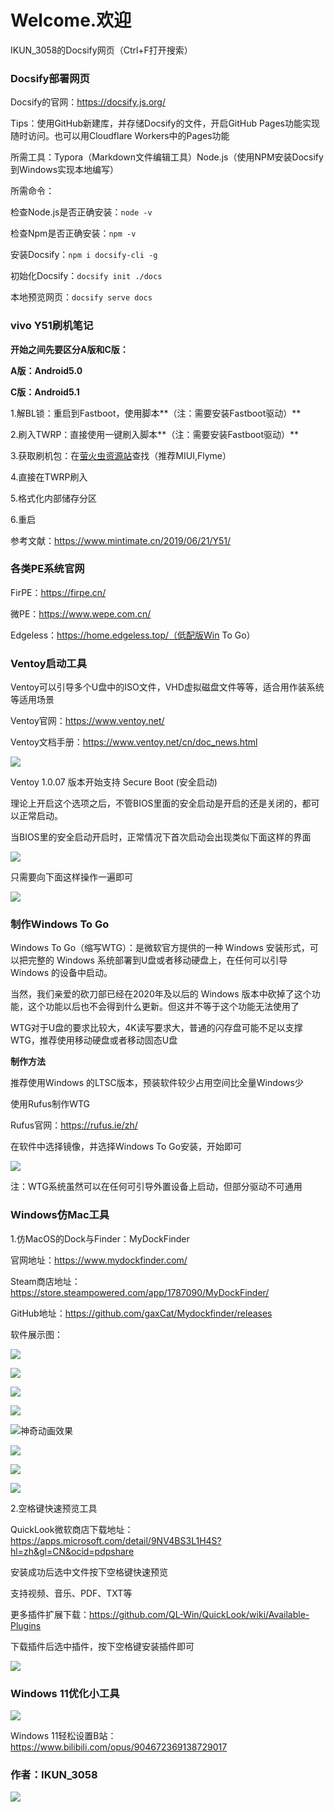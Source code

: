 # Welcome.欢迎

IKUN_3058的Docsify网页（Ctrl+F打开搜索）

### Docsify部署网页

Docsify的官网：https://docsify.js.org/

Tips：使用GitHub新建库，并存储Docsify的文件，开启GitHub Pages功能实现随时访问。也可以用Cloudflare Workers中的Pages功能

所需工具：Typora（Markdown文件编辑工具）Node.js（使用NPM安装Docsify到Windows实现本地编写）

所需命令：

检查Node.js是否正确安装：`node -v`

检查Npm是否正确安装：`npm -v`

安装Docsify：`npm i docsify-cli -g`

初始化Docsify：`docsify init ./docs`

本地预览网页：`docsify serve docs`

### vivo Y51刷机笔记

**开始之间先要区分A版和C版：**

**A版：Android5.0**

**C版：Android5.1**

1.解BL锁：重启到Fastboot，使用脚本**（注：需要安装Fastboot驱动）**

2.刷入TWRP：直接使用一键刷入脚本**（注：需要安装Fastboot驱动）**

3.获取刷机包：在[萤火虫资源站](https://www.yhcres.top/)查找（推荐MIUI,Flyme）

4.直接在TWRP刷入

5.格式化内部储存分区

6.重启

参考文献：https://www.mintimate.cn/2019/06/21/Y51/

### 各类PE系统官网

FirPE：https://firpe.cn/

微PE：https://www.wepe.com.cn/

Edgeless：https://home.edgeless.top/（低配版Win To Go）

### Ventoy启动工具

Ventoy可以引导多个U盘中的ISO文件，VHD虚拟磁盘文件等等，适合用作装系统等适用场景

Ventoy官网：https://www.ventoy.net/

Ventoy文档手册：https://www.ventoy.net/cn/doc_news.html

![](https://www.ventoy.net/static/img/screen/screen_bios2.png)

Ventoy 1.0.07 版本开始支持 Secure Boot (安全启动)

理论上开启这个选项之后，不管BIOS里面的安全启动是开启的还是关闭的，都可以正常启动。

当BIOS里的安全启动开启时，正常情况下首次启动会出现类似下面这样的界面

![](https://www.ventoy.net/static/img/mokmanager.png)

只需要向下面这样操作一遍即可

![](https://www.ventoy.net/static/img/secure_key.gif)

### 制作Windows To Go

Windows To Go（缩写WTG）：是微软官方提供的一种 Windows 安装形式，可以把完整的 Windows 系统部署到U盘或者移动硬盘上，在任何可以引导 Windows 的设备中启动。

当然，我们亲爱的砍刀部已经在2020年及以后的 Windows 版本中砍掉了这个功能，这个功能以后也不会得到什么更新。但这并不等于这个功能无法使用了

WTG对于U盘的要求比较大，4K读写要求大，普通的闪存盘可能不足以支撑WTG，推荐使用移动硬盘或者移动固态U盘

**制作方法**

推荐使用Windows 的LTSC版本，预装软件较少占用空间比全量Windows少

使用Rufus制作WTG

Rufus官网：https://rufus.ie/zh/

在软件中选择镜像，并选择Windows To Go安装，开始即可

![](https://free-img.400040.xyz/4/2025/08/18/68a2e1d7c67e5.png)

注：WTG系统虽然可以在任何可引导外置设备上启动，但部分驱动不可通用

### Windows仿Mac工具

1.仿MacOS的Dock与Finder：MyDockFinder

官网地址：https://www.mydockfinder.com/

Steam商店地址：https://store.steampowered.com/app/1787090/MyDockFinder/

GitHub地址：https://github.com/gaxCat/Mydockfinder/releases

软件展示图：

![](https://free-img.400040.xyz/4/2025/08/18/68a320cd878c1.png)

![](https://free-img.400040.xyz/4/2025/08/18/68a320ce0dd75.png)

![](https://free-img.400040.xyz/4/2025/08/18/68a320cc7398a.png)

![](https://free-img.400040.xyz/4/2025/08/18/68a320ccf131a.png)

![神奇动画效果](https://free-img.400040.xyz/4/2025/08/18/68a31fe7c136c.png)

![](https://free-img.400040.xyz/4/2025/08/18/68a31fe8186d2.png)

![](https://free-img.400040.xyz/4/2025/08/18/68a31fe87af95.png)

![](https://free-img.400040.xyz/4/2025/08/18/68a31fe94bdef.png)

2.空格键快速预览工具

QuickLook微软商店下载地址：https://apps.microsoft.com/detail/9NV4BS3L1H4S?hl=zh&gl=CN&ocid=pdpshare

安装成功后选中文件按下空格键快速预览

支持视频、音乐、PDF、TXT等

更多插件扩展下载：https://github.com/QL-Win/QuickLook/wiki/Available-Plugins

下载插件后选中插件，按下空格键安装插件即可

![](https://free-img.400040.xyz/4/2025/08/18/68a322ce2b451.png)

### Windows 11优化小工具

![](https://free-img.400040.xyz/4/2025/08/18/68a3236e3f85a.png)

Windows 11轻松设置B站：https://www.bilibili.com/opus/904672369138729017

### 作者：IKUN_3058

![](https://free-img.400040.xyz/4/2025/08/18/68a2e35aebb2b.jpg)
